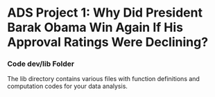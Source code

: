 # ADS Project 1:  Why Did President Barak Obama Win Again If His Approval Ratings Were Declining?

### Code dev/lib Folder

The lib directory contains various files with function definitions and computation codes for your data analysis. 

